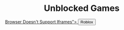 <!DOCTYPE html>
<meta charset="UTF-8">
<meta name="viewpot" content="width=device
<meta http-equiv="X-UA-Compatible" content="
<link rel="stylesheet" href="style.css">
<title>happymath</title>
</head>
<body>
  <center>
    <h1>Unblocked Games</h1>
  </center>
<a href="games/src="https://"https://now.gg/" style="width: 100%;">Browser Doesn't Support Iframes</iframe>">
  <button>Roblox</button>


